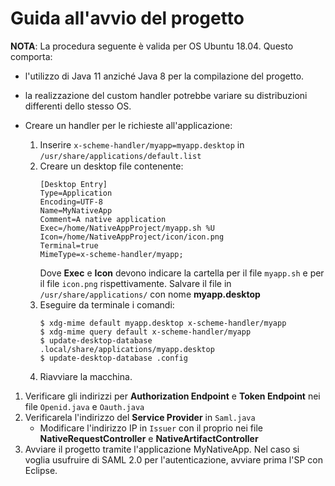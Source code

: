 # Guida all'avvio del progetto

**NOTA**: La procedura seguente è valida per OS Ubuntu 18.04. Questo comporta:
   - l'utilizzo di Java 11 anziché Java 8 per la compilazione del progetto.
   - la realizzazione del custom handler potrebbe variare su distribuzioni differenti dello stesso OS.

- Creare un handler per le richieste all'applicazione:
   1. Inserire `x-scheme-handler/myapp=myapp.desktop` in `/usr/share/applications/default.list`
   2. Creare un desktop file contenente:
      ```
      [Desktop Entry]
      Type=Application
      Encoding=UTF-8
      Name=MyNativeApp
      Comment=A native application
      Exec=/home/NativeAppProject/myapp.sh %U
      Icon=/home/NativeAppProject/icon/icon.png
      Terminal=true
      MimeType=x-scheme-handler/myapp;
      ```
      Dove **Exec** e **Icon** devono indicare la cartella per il file `myapp.sh` e per il file `icon.png` rispettivamente.
      Salvare il file in `/usr/share/applications/` con nome **myapp.desktop**
   3. Eseguire da terminale i comandi:
      ```
      $ xdg-mime default myapp.desktop x-scheme-handler/myapp
      $ xdg-mime query default x-scheme-handler/myapp
      $ update-desktop-database .local/share/applications/myapp.desktop
      $ update-desktop-database .config
      ```
   4. Riavviare la macchina.
   
1. Verificare gli indirizzi per **Authorization Endpoint** e **Token Endpoint** nei file `Openid.java` e `Oauth.java` 
2. Verificarela l'indirizzo del **Service Provider** in `Saml.java`
   - Modificare l'indirizzo IP in `Issuer` con il proprio nei file **NativeRequestController** e **NativeArtifactController**
3. Avviare il progetto tramite l'applicazione MyNativeApp. Nel caso si voglia usufruire di SAML 2.0 per l'autenticazione, avviare prima l'SP con Eclipse.
